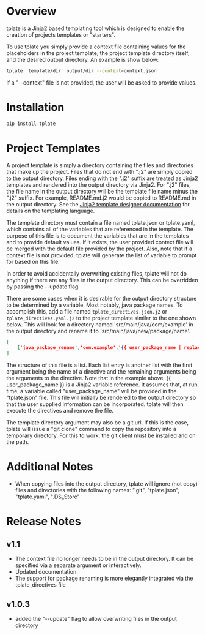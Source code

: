 # Overview

tplate is a Jinja2 based templating tool which is designed to enable the creation of projects templates or "starters".  

To use tplate you simply provide a context file containing values for the placeholders in the project template, the
project template directory itself, and the desired output directory. An example is show below:

```sh
tplate  template/dir  output/dir --context=context.json
```
If a "--context" file is not provided, the user will be asked to provide values.

# Installation

```sh
pip install tplate
```

# Project Templates

A project template is simply a directory containing the files and directories that make up the project.  Files
that do not end with ".j2" are simply copied to the output directory.  Files ending with the ".j2" suffix are treated
as Jinja2 templates and rendered into the output directory via Jinja2.  For ".j2" files, the file name in the output 
directory will be the template file name minus the ".j2" suffix.  For example, README.md.j2 would be copied to
README.md in the output directory. See the [Jinja2 template designer documentation](http://jinja.palletsprojects.com/en/2.10.x/templates/) 
for details on the templating language.

The template directory must contain a file named tplate.json or tplate.yaml, which contains all of the variables
that are referenced in the template. The  purpose of this file is to document the variables that are in the
templates and to provide default values. If it exists, the user provided context file will be merged with the
default file provided by the project. Also, note that if a context file is not provided, tplate will generate 
the list of variable to prompt for based on this file.

In order to avoid accidentally overwriting existing files, tplate will not do anything if there are any files in the
output directory.  This can be overridden by passing the --update flag

There are some cases when it is desirable for the output directory structure to be determined by a variable.  Most
notably, java package names. To accomplish this, add a file named `tplate_directives.json.j2` or
`tplate_directives.yaml.j2` to the project template similar to the one shown below. This will look for a
directory named 'src/main/java/com/example' in the output directory and rename it to 'src/main/java/new/package/name'.

```json
[
	['java_package_rename','com.example','{{ user_package_name | replace('.','/') }}']
]
```

The structure of this file is a list.  Each list entry is another list with the first argument being the
name of a directive and the remaining arguments being the arguments to the directive.  Note that in the example
above, {{ user_package_name }} is a Jinja2 variable reference.  It assumes that, at run time, a variable called
"user_package_name" will be provided in the "tplate.json" file.  This file will initially be rendered to the output
directory so that the user supplied information can be incorporated.  tplate will then execute the directives and
remove the file.

The template directory argument may also be a git url.  If this is the case, tplate will issue a "git clone" 
command to copy the repository into a temporary directory.  For this to work, the git client must be installed 
and on the path.  

# Additional Notes

- When copying files into the output directory, tplate will ignore (not copy) files and directories with the
  following names: ".git", "tplate.json", "tplate.yaml", ".DS_Store"

# Release Notes

## v1.1

- The context file no longer needs to be in the output directory.  It can be specified via a separate argument or
  interactively.
- Updated documentation.
- The support for package renaming is more elegantly integrated via the tplate_directives file 

## v1.0.3

- added the "--update" flag to allow overwriting files in the output directory
